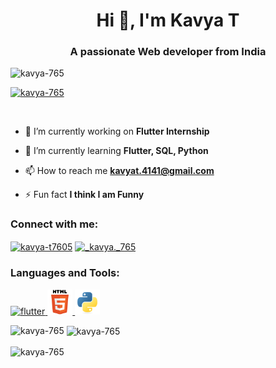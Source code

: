<h1 align="center">Hi 👋, I'm Kavya T</h1>
<h3 align="center">A passionate Web developer from India</h3>

<p align="left"> <img src="https://komarev.com/ghpvc/?username=kavya-765&label=Profile%20views&color=0e75b6&style=flat" alt="kavya-765" /> </p>

<p align="left"> <a href="https://github.com/ryo-ma/github-profile-trophy"><img src="https://github-profile-trophy.vercel.app/?username=kavya-765" alt="kavya-765" /></a> </p>

<p align="left"> <a href="https://twitter.com/" target="blank"><img src="https://img.shields.io/twitter/follow/?logo=twitter&style=for-the-badge" alt="" /></a> </p>

- 🔭 I’m currently working on **Flutter Internship**

- 🌱 I’m currently learning **Flutter, SQL, Python**

- 📫 How to reach me **kavyat.4141@gmail.com**

- ⚡ Fun fact **I think I am Funny**

<h3 align="left">Connect with me:</h3>
<p align="left">
<a href="https://linkedin.com/in/kavya-t7605" target="blank"><img align="center" src="https://raw.githubusercontent.com/rahuldkjain/github-profile-readme-generator/master/src/images/icons/Social/linked-in-alt.svg" alt="kavya-t7605" height="30" width="40" /></a>
<a href="https://instagram.com/_kavya._765" target="blank"><img align="center" src="https://raw.githubusercontent.com/rahuldkjain/github-profile-readme-generator/master/src/images/icons/Social/instagram.svg" alt="_kavya._765" height="30" width="40" /></a>
</p>

<h3 align="left">Languages and Tools:</h3>
<p align="left"> <a href="https://flutter.dev" target="_blank" rel="noreferrer"> <img src="https://www.vectorlogo.zone/logos/flutterio/flutterio-icon.svg" alt="flutter" width="40" height="40"/> </a> <a href="https://www.w3.org/html/" target="_blank" rel="noreferrer"> <img src="https://raw.githubusercontent.com/devicons/devicon/master/icons/html5/html5-original-wordmark.svg" alt="html5" width="40" height="40"/> </a> <a href="https://www.python.org" target="_blank" rel="noreferrer"> <img src="https://raw.githubusercontent.com/devicons/devicon/master/icons/python/python-original.svg" alt="python" width="40" height="40"/> </a> </p>

<p><img align="left" src="https://github-readme-stats.vercel.app/api/top-langs?username=kavya-765&show_icons=true&locale=en&layout=compact" alt="kavya-765" /></p>

<p>&nbsp;<img align="center" src="https://github-readme-stats.vercel.app/api?username=kavya-765&show_icons=true&locale=en" alt="kavya-765" /></p>

<p><img align="center" src="https://github-readme-streak-stats.herokuapp.com/?user=kavya-765&" alt="kavya-765" /></p>
